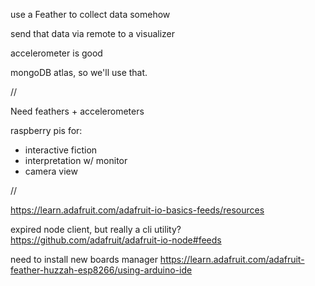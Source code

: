 

use a Feather to collect data somehow

send that data via remote to a visualizer


accelerometer is good


mongoDB atlas, so we'll use that.


//

Need feathers + accelerometers



raspberry pis for:
- interactive fiction
- interpretation w/ monitor
- camera view


//

https://learn.adafruit.com/adafruit-io-basics-feeds/resources

expired node client, but really a cli utility?
https://github.com/adafruit/adafruit-io-node#feeds


need to install new boards manager
https://learn.adafruit.com/adafruit-feather-huzzah-esp8266/using-arduino-ide
